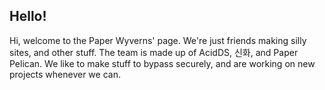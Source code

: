 ## Hello!

Hi, welcome to the Paper Wyverns' page. We're just friends making silly sites, and other stuff. The team is made up of AcidDS, 신화, and Paper Pelican. We like to make stuff to bypass securely, and are working on new projects whenever we can.
